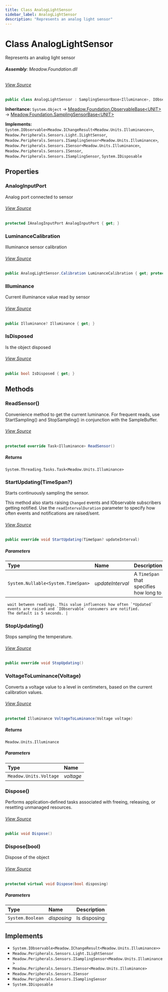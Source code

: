 ```yaml
---
title: Class AnalogLightSensor
sidebar_label: AnalogLightSensor
description: "Represents an analog light sensor"
---
```

# Class AnalogLightSensor
Represents an analog light sensor

###### **Assembly**: Meadow.Foundation.dll
###### [View Source](https://github.com/WildernessLabs/Meadow.Foundation.git/blob/develop/Source/Meadow.Foundation.Core/Sensors/Light/AnalogLightSensor.cs#L12)
```csharp title="Declaration"
public class AnalogLightSensor : SamplingSensorBase<Illuminance>, IObservable<IChangeResult<Illuminance>>, ILightSensor, ISamplingSensor<Illuminance>, ISensor<Illuminance>, ISensor, ISamplingSensor, IDisposable
```
**Inheritance:** `System.Object` -> [Meadow.Foundation.ObservableBase&lt;UNIT&gt;](../Meadow.Foundation/ObservableBase`UNIT`) -> [Meadow.Foundation.SamplingSensorBase&lt;UNIT&gt;](../Meadow.Foundation/SamplingSensorBase`UNIT`)

**Implements:**  
`System.IObservable<Meadow.IChangeResult<Meadow.Units.Illuminance>>`, `Meadow.Peripherals.Sensors.Light.ILightSensor`, `Meadow.Peripherals.Sensors.ISamplingSensor<Meadow.Units.Illuminance>`, `Meadow.Peripherals.Sensors.ISensor<Meadow.Units.Illuminance>`, `Meadow.Peripherals.Sensors.ISensor`, `Meadow.Peripherals.Sensors.ISamplingSensor`, `System.IDisposable`

## Properties
### AnalogInputPort
Analog port connected to sensor
###### [View Source](https://github.com/WildernessLabs/Meadow.Foundation.git/blob/develop/Source/Meadow.Foundation.Core/Sensors/Light/AnalogLightSensor.cs#L18)
```csharp title="Declaration"
protected IAnalogInputPort AnalogInputPort { get; }
```
### LuminanceCalibration
Illuminance sensor calibration
###### [View Source](https://github.com/WildernessLabs/Meadow.Foundation.git/blob/develop/Source/Meadow.Foundation.Core/Sensors/Light/AnalogLightSensor.cs#L23)
```csharp title="Declaration"
public AnalogLightSensor.Calibration LuminanceCalibration { get; protected set; }
```
### Illuminance
Current illuminance value read by sensor
###### [View Source](https://github.com/WildernessLabs/Meadow.Foundation.git/blob/develop/Source/Meadow.Foundation.Core/Sensors/Light/AnalogLightSensor.cs#L28)
```csharp title="Declaration"
public Illuminance? Illuminance { get; }
```
### IsDisposed
Is the object disposed
###### [View Source](https://github.com/WildernessLabs/Meadow.Foundation.git/blob/develop/Source/Meadow.Foundation.Core/Sensors/Light/AnalogLightSensor.cs#L34)
```csharp title="Declaration"
public bool IsDisposed { get; }
```
## Methods
### ReadSensor()
Convenience method to get the current luminance. For frequent reads, use
StartSampling() and StopSampling() in conjunction with the SampleBuffer.
###### [View Source](https://github.com/WildernessLabs/Meadow.Foundation.git/blob/develop/Source/Meadow.Foundation.Core/Sensors/Light/AnalogLightSensor.cs#L93)
```csharp title="Declaration"
protected override Task<Illuminance> ReadSensor()
```

##### Returns

`System.Threading.Tasks.Task<Meadow.Units.Illuminance>`
### StartUpdating(TimeSpan?)
Starts continuously sampling the sensor.

This method also starts raising `Changed` events and IObservable
subscribers getting notified. Use the `readIntervalDuration` parameter
to specify how often events and notifications are raised/sent.
###### [View Source](https://github.com/WildernessLabs/Meadow.Foundation.git/blob/develop/Source/Meadow.Foundation.Core/Sensors/Light/AnalogLightSensor.cs#L110)
```csharp title="Declaration"
public override void StartUpdating(TimeSpan? updateInterval)
```

##### Parameters

| Type | Name | Description |
|:--- |:--- |:--- |
| `System.Nullable<System.TimeSpan>` | *updateInterval* | A `TimeSpan` that specifies how long to
     wait between readings. This value influences how often `*Updated`
     events are raised and `IObservable` consumers are notified.
     The default is 5 seconds. |

### StopUpdating()
Stops sampling the temperature.
###### [View Source](https://github.com/WildernessLabs/Meadow.Foundation.git/blob/develop/Source/Meadow.Foundation.Core/Sensors/Light/AnalogLightSensor.cs#L118)
```csharp title="Declaration"
public override void StopUpdating()
```
### VoltageToLuminance(Voltage)
Converts a voltage value to a level in centimeters, based on the current
calibration values.
###### [View Source](https://github.com/WildernessLabs/Meadow.Foundation.git/blob/develop/Source/Meadow.Foundation.Core/Sensors/Light/AnalogLightSensor.cs#L129)
```csharp title="Declaration"
protected Illuminance VoltageToLuminance(Voltage voltage)
```

##### Returns

`Meadow.Units.Illuminance`

##### Parameters

| Type | Name |
|:--- |:--- |
| `Meadow.Units.Voltage` | *voltage* |

### Dispose()
Performs application-defined tasks associated with freeing, releasing, or resetting unmanaged resources.
###### [View Source](https://github.com/WildernessLabs/Meadow.Foundation.git/blob/develop/Source/Meadow.Foundation.Core/Sensors/Light/AnalogLightSensor.cs#L139)
```csharp title="Declaration"
public void Dispose()
```
### Dispose(bool)
Dispose of the object
###### [View Source](https://github.com/WildernessLabs/Meadow.Foundation.git/blob/develop/Source/Meadow.Foundation.Core/Sensors/Light/AnalogLightSensor.cs#L149)
```csharp title="Declaration"
protected virtual void Dispose(bool disposing)
```

##### Parameters

| Type | Name | Description |
|:--- |:--- |:--- |
| `System.Boolean` | *disposing* | Is disposing |


## Implements

* `System.IObservable<Meadow.IChangeResult<Meadow.Units.Illuminance>>`
* `Meadow.Peripherals.Sensors.Light.ILightSensor`
* `Meadow.Peripherals.Sensors.ISamplingSensor<Meadow.Units.Illuminance>`
* `Meadow.Peripherals.Sensors.ISensor<Meadow.Units.Illuminance>`
* `Meadow.Peripherals.Sensors.ISensor`
* `Meadow.Peripherals.Sensors.ISamplingSensor`
* `System.IDisposable`
